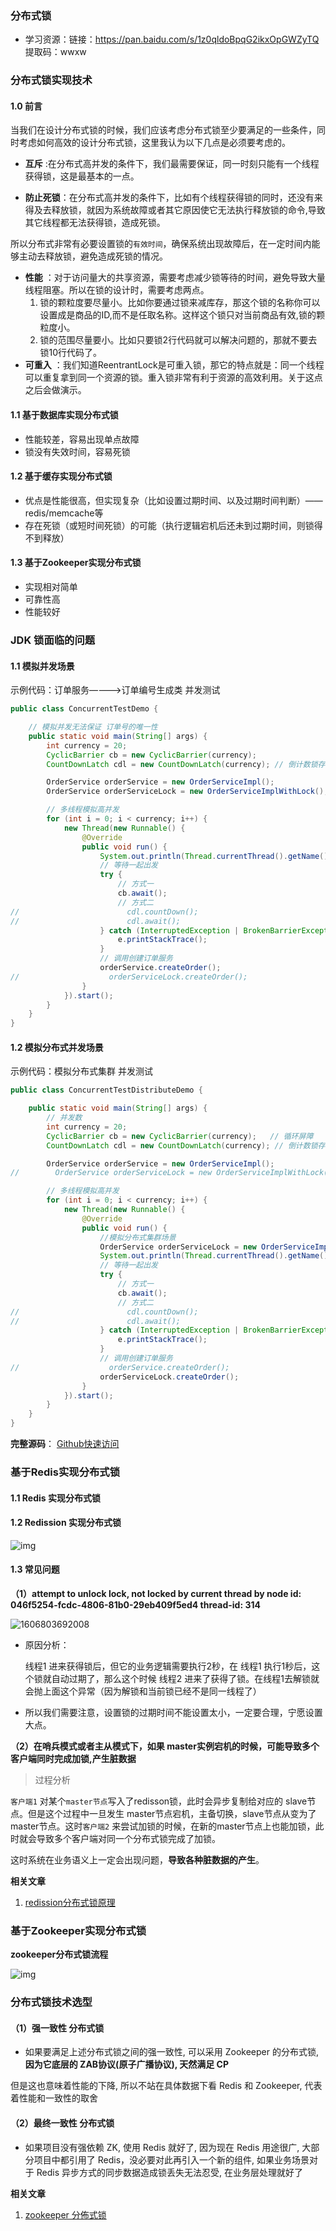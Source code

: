 ### 分布式锁

- 学习资源：链接：https://pan.baidu.com/s/1z0qldoBpqG2ikxOpGWZyTQ   提取码：wwxw 

### 分布式锁实现技术

#### 1.0 前言

当我们在设计分布式锁的时候，我们应该考虑分布式锁至少要满足的一些条件，同时考虑如何高效的设计分布式锁，这里我认为以下几点是必须要考虑的。

- **互斥** :在分布式高并发的条件下，我们最需要保证，同一时刻只能有一个线程获得锁，这是最基本的一点。

- **防止死锁**：在分布式高并发的条件下，比如有个线程获得锁的同时，还没有来得及去释放锁，就因为系统故障或者其它原因使它无法执行释放锁的命令,导致其它线程都无法获得锁，造成死锁。

所以分布式非常有必要设置锁的`有效时间`，确保系统出现故障后，在一定时间内能够主动去释放锁，避免造成死锁的情况。

- **性能** ：对于访问量大的共享资源，需要考虑减少锁等待的时间，避免导致大量线程阻塞。所以在锁的设计时，需要考虑两点。
  1. 锁的颗粒度要尽量小。比如你要通过锁来减库存，那这个锁的名称你可以设置成是商品的ID,而不是任取名称。这样这个锁只对当前商品有效,锁的颗粒度小。
  2. 锁的范围尽量要小。比如只要锁2行代码就可以解决问题的，那就不要去锁10行代码了。
- **可重入** ：我们知道ReentrantLock是可重入锁，那它的特点就是：同一个线程可以重复拿到同一个资源的锁。重入锁非常有利于资源的高效利用。关于这点之后会做演示。

#### 1.1 基于数据库实现分布式锁

- 性能较差，容易出现单点故障
- 锁没有失效时间，容易死锁

#### 1.2 基于缓存实现分布式锁

- 优点是性能很高，但实现复杂（比如设置过期时间、以及过期时间判断）——redis/memcache等
- 存在死锁（或短时间死锁）的可能（执行逻辑宕机后还未到过期时间，则锁得不到释放）

#### 1.3 基于Zookeeper实现分布式锁

- 实现相对简单
- 可靠性高
- 性能较好

### JDK 锁面临的问题

#### 1.1 模拟并发场景

示例代码：订单服务————>订单编号生成类 并发测试

```java
public class ConcurrentTestDemo {

    // 模拟并发无法保证 订单号的唯一性
    public static void main(String[] args) {
        int currency = 20;
        CyclicBarrier cb = new CyclicBarrier(currency);
        CountDownLatch cdl = new CountDownLatch(currency); // 倒计数锁存器

        OrderService orderService = new OrderServiceImpl();
        OrderService orderServiceLock = new OrderServiceImplWithLock();

        // 多线程模拟高并发
        for (int i = 0; i < currency; i++) {
            new Thread(new Runnable() {
                @Override
                public void run() {
                    System.out.println(Thread.currentThread().getName() + "：我准备好");
                    // 等待一起出发
                    try {
                        // 方式一
                        cb.await();
                        // 方式二
//                        cdl.countDown();
//                        cdl.await();
                    } catch (InterruptedException | BrokenBarrierException e) {
                        e.printStackTrace();
                    }
                    // 调用创建订单服务
                    orderService.createOrder();
//                    orderServiceLock.createOrder();
                }
            }).start();
        }
    }
}
```

#### 1.2 模拟分布式并发场景

示例代码：模拟分布式集群 并发测试

```java
public class ConcurrentTestDistributeDemo {

    public static void main(String[] args) {
        // 并发数
        int currency = 20;
        CyclicBarrier cb = new CyclicBarrier(currency);   // 循环屏障
        CountDownLatch cdl = new CountDownLatch(currency); // 倒计数锁存器

        OrderService orderService = new OrderServiceImpl();
//        OrderService orderServiceLock = new OrderServiceImplWithLock();

        // 多线程模拟高并发
        for (int i = 0; i < currency; i++) {
            new Thread(new Runnable() {
                @Override
                public void run() {
                    //模拟分布式集群场景
                    OrderService orderServiceLock = new OrderServiceImplWithLock();
                    System.out.println(Thread.currentThread().getName() + "：我准备好");
                    // 等待一起出发
                    try {
                        // 方式一
                        cb.await();
                        // 方式二
//                        cdl.countDown();
//                        cdl.await();
                    } catch (InterruptedException | BrokenBarrierException e) {
                        e.printStackTrace();
                    }
                    // 调用创建订单服务
//                    orderService.createOrder();
                    orderServiceLock.createOrder();
                }
            }).start();
        }
    }
}
```

**完整源码**： [Github快速访问](https://github.com/GitHubWxw/Java-concurrent/tree/master/cloud-concurrent-redis/src/main/java/com/wxw/common/distributed_lock) 

### 基于Redis实现分布式锁

#### 1.1 Redis 实现分布式锁



#### 1.2 Redission 实现分布式锁

![img](assets/1090617-20190618183025891-1248337684.jpg) 



#### 1.3 常见问题

**（1）attempt to unlock lock, not locked by current thread by node id: 046f5254-fcdc-4806-81b0-29eb409f5ed4 thread-id: 314**

![1606803692008](assets/1606803692008.png) 

- 原因分析：

  线程1 进来获得锁后，但它的业务逻辑需要执行2秒，在 线程1 执行1秒后，这个锁就自动过期了，那么这个时候 
  线程2 进来了获得了锁。在线程1去解锁就会抛上面这个异常（因为解锁和当前锁已经不是同一线程了）

- 所以我们需要注意，设置锁的过期时间不能设置太小，一定要合理，宁愿设置大点。

**（2）在哨兵模式或者主从模式下，如果 master实例宕机的时候，可能导致多个客户端同时完成加锁,产生脏数据**  

> 过程分析

`客户端1` 对某个`master节点`写入了redisson锁，此时会异步复制给对应的 slave节点。但是这个过程中一旦发生 master节点宕机，主备切换，slave节点从变为了 master节点。这时`客户端2` 来尝试加锁的时候，在新的master节点上也能加锁，此时就会导致多个客户端对同一个分布式锁完成了加锁。

这时系统在业务语义上一定会出现问题，**导致各种脏数据的产生**。

**相关文章** 

1. [redission分布式锁原理](https://www.cnblogs.com/qdhxhz/p/11059200.html)  

### 基于Zookeeper实现分布式锁

**zookeeper分布式锁流程** 

![img](assets/1676531f71973f37) 

### 分布式锁技术选型

#### （1）强一致性 分布式锁

- 如果要满足上述分布式锁之间的强一致性, 可以采用 Zookeeper 的分布式锁, **因为它底层的 ZAB协议(原子广播协议), 天然满足 CP**

但是这也意味着性能的下降, 所以不站在具体数据下看 Redis 和 Zookeeper, 代表着性能和一致性的取舍

#### （2）最终一致性 分布式锁

- 如果项目没有强依赖 ZK, 使用 Redis 就好了, 因为现在 Redis 用途很广, 大部分项目中都引用了 Redis，没必要对此再引入一个新的组件, 如果业务场景对于 Redis 异步方式的同步数据造成锁丢失无法忍受, 在业务层处理就好了

  

**相关文章**  

1. [zookeeper 分佈式锁](https://www.cnblogs.com/ysw-go/p/11444993.html) 







